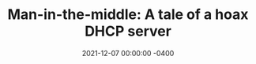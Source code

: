 ---
layout: post
title:  "Man-in-the-middle: A tale of a hoax DHCP server"
date:   2021-12-07 00:00:00 -0400
tags: [advanced]
excerpt: Learn how a user can act like a hoax DHCP server and situate himself as a man in the middle, and how one can prevent such attacks
---